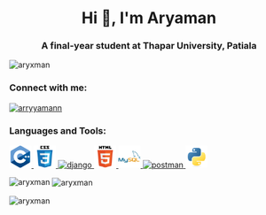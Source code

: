 <h1 align="center">Hi 👋, I'm Aryaman</h1>
<h3 align="center">A final-year student at Thapar University, Patiala</h3>

<p align="left"> <img src="https://komarev.com/ghpvc/?username=aryxman&label=Profile%20views&color=0e75b6&style=flat" alt="aryxman" /> </p>



<h3 align="left">Connect with me:</h3>
<p align="left">
<a href="https://linkedin.com/in/arryyamann" target="blank"><img align="center" src="https://raw.githubusercontent.com/rahuldkjain/github-profile-readme-generator/master/src/images/icons/Social/linked-in-alt.svg" alt="arryyamann" height="30" width="40" /></a>
</p>

<h3 align="left">Languages and Tools:</h3>
<p align="left"> <a href="https://www.w3schools.com/cpp/" target="_blank" rel="noreferrer"> <img src="https://raw.githubusercontent.com/devicons/devicon/master/icons/cplusplus/cplusplus-original.svg" alt="cplusplus" width="40" height="40"/> </a> <a href="https://www.w3schools.com/css/" target="_blank" rel="noreferrer"> <img src="https://raw.githubusercontent.com/devicons/devicon/master/icons/css3/css3-original-wordmark.svg" alt="css3" width="40" height="40"/> </a> <a href="https://www.djangoproject.com/" target="_blank" rel="noreferrer"> <img src="https://cdn.worldvectorlogo.com/logos/django.svg" alt="django" width="40" height="40"/> </a> <a href="https://www.w3.org/html/" target="_blank" rel="noreferrer"> <img src="https://raw.githubusercontent.com/devicons/devicon/master/icons/html5/html5-original-wordmark.svg" alt="html5" width="40" height="40"/> </a> <a href="https://www.mysql.com/" target="_blank" rel="noreferrer"> <img src="https://raw.githubusercontent.com/devicons/devicon/master/icons/mysql/mysql-original-wordmark.svg" alt="mysql" width="40" height="40"/> </a> <a href="https://postman.com" target="_blank" rel="noreferrer"> <img src="https://www.vectorlogo.zone/logos/getpostman/getpostman-icon.svg" alt="postman" width="40" height="40"/> </a> <a href="https://www.python.org" target="_blank" rel="noreferrer"> <img src="https://raw.githubusercontent.com/devicons/devicon/master/icons/python/python-original.svg" alt="python" width="40" height="40"/> </a> </p>

<p><img align="left" src="https://github-readme-stats.vercel.app/api/top-langs?username=aryxman&show_icons=true&locale=en&layout=compact" alt="aryxman" /></p>

<p>&nbsp;<img align="center" src="https://github-readme-stats.vercel.app/api?username=aryxman&show_icons=true&locale=en" alt="aryxman" /></p>

<p><img align="center" src="https://github-readme-streak-stats.herokuapp.com/?user=aryxman&" alt="aryxman" /></p>
